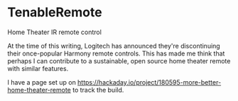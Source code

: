 # TenableRemote
Home Theater IR remote control

At the time of this writing, Logitech has announced they're discontinuing their once-popular Harmony remote controls. This has made me think that perhaps I can contribute to a sustainable, open source home theater remote with similar features.

I have a page set up on https://hackaday.io/project/180595-more-better-home-theater-remote to track the build.
